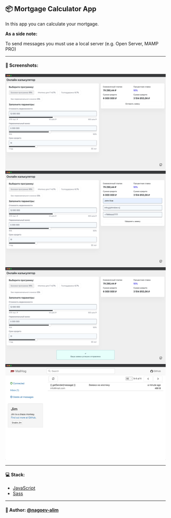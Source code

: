## 📦 Mortgage Calculator App

In this app you can calculate your mortgage.

**As a side note:**

To send messages you must use a local server (e.g. Open Server, MAMP PRO)

---

#### 🌄 Screenshots:

![App Screenshot](assets/images/preview01.jpg)
![App Screenshot](assets/images/preview02.jpg)
![App Screenshot](assets/images/preview03.jpg)
![App Screenshot](assets/images/preview04.jpg)

-----

#### 💻 Stack:

- [JavaScript](https://learn.javascript.ru/)
- [Sass](https://sass-lang.com/)

-----

#### 🙌 Author: [@nagoev-alim](https://github.com/nagoev-alim)
